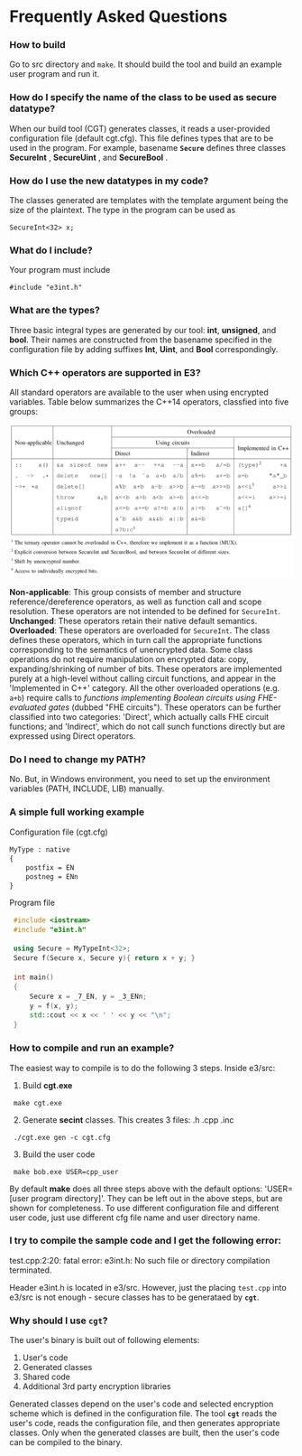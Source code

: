# Frequently Asked Questions

### How to build
Go to src directory and `make`. It should build the tool and build an example user program and run it.

### How do I specify the name of the class to be used as secure datatype?
When our build tool (CGT) generates classes, it reads a user-provided configuration file (default cgt.cfg). This file defines types that are to be used in the program. For example, basename __`Secure`__ defines three classes __SecureInt__ , __SecureUint__ , and __SecureBool__ .

### How do I use the new datatypes in my code?
The classes generated are templates with the template argument being the size of the plaintext. The type in the program can be used as
```
SecureInt<32> x;
```

### What do I include? 
Your program must include 
```
#include "e3int.h"
```

### What are the types? 
Three basic integral types are generated by our tool: __int__, __unsigned__, and __bool__. Their names are constructed from the basename specified in the configuration file by adding suffixes __Int__, __Uint__, and __Bool__ correspondingly.

### Which C++ operators are supported in E3?
All standard operators are available to the user when using encrypted variables. Table below summarizes the C++14 operators, classfied into five groups:

<p  align="center">
    <img src="./table_c++_operators.png" width="600">
</p>

**Non-applicable**: This group consists of member and structure reference/dereference operators, as well as function call and scope resolution. These operators are not intended to be defined for `SecureInt`.  
**Unchanged**: These operators retain their native default semantics.  
**Overloaded**: These operators are overloaded for `SecureInt`. The class defines these operators, which in turn call the appropriate functions corresponding to the semantics of unencrypted data. Some class operations do not require manipulation on encrypted data: copy, expanding/shrinking of number of bits. These operators are implemented purely at a high-level without calling circuit functions, and appear in the 'Implemented in C++' category. All the other overloaded operations (e.g. `a+b`) require calls to *functions implementing Boolean circuits using FHE-evaluated gates* (dubbed "FHE circuits"). These operators can be further classified into two categories: 'Direct', which actually calls FHE circuit functions; and 'Indirect', which do not call sunch functions directly but are expressed using Direct operators. 

### Do I need to change my PATH?
No. But, in Windows environment, you need to set up the environment variables (PATH, INCLUDE, LIB) manually.

### A simple full working example
Configuration file (cgt.cfg)
```
MyType : native
{
	postfix = EN
	postneg = ENn
}
```

Program file
```cpp
 #include <iostream>
 #include "e3int.h"

 using Secure = MyTypeInt<32>;
 Secure f(Secure x, Secure y){ return x + y; }

 int main()
 {
     Secure x = _7_EN, y = _3_ENn;
     y = f(x, y);
     std::cout << x << ' ' << y << "\n";
 }
```

### How to compile and run an example?
The easiest way to compile is to do the following 3 steps. Inside e3/src:
1. Build __cgt.exe__
```
 make cgt.exe
```
2. Generate __secint__ classes. This creates 3 files: .h .cpp .inc
```
 ./cgt.exe gen -c cgt.cfg
```
3. Build the user code
```
 make bob.exe USER=cpp_user
```

By default __make__ does all three steps above with the default options:
'USER=[user program directory]'. They can be left out in the above
steps, but are shown for completeness. To use different configuration file
and different user code, just use different cfg file name and user directory name.

### I try to compile the sample code and I get the following error:

  test.cpp:2:20: fatal error: e3int.h: No such file or directory
  compilation terminated.

Header e3int.h is located in e3/src. However, just the placing `test.cpp`
into e3/src is not enough - secure classes has to be generataed by __`cgt`__.

### Why should I use __`cgt`__?

The user's binary is built out of following elements:
1. User's code
2. Generated classes
3. Shared code
4. Additional 3rd party encryption libraries

Generated classes depend on the user's code and selected encryption scheme which is
defined in the configuration file. The tool __`cgt`__ reads the user's code,
reads the configuration file, and then generates appropriate classes. Only
when the generated classes are built, then the user's code can be compiled
to the binary.

<!-- #### What is test.cpp? How do you try to compile?

moma@momavm:~/momalab/e3$ cat test.cpp

#include <iostream>

#include "e3int.h"

using Secure = MyTypeInt<32>;

Secure f(Secure x, Secure y){ return x + y; }

 int main()
 {
     Secure x = _7_EN, y = _3_ENn;
     y = f(x, y);
     std::cout << x << ' ' << y << "\n";
 }

moma@momavm:~/momalab/e3$ g++ test.cpp -o test

test.cpp:2:20: fatal error: e3int.h: No such file or directory
compilation terminated.

I'm writing source code and I'm trying to include the new types. When I compile my source code it fails.

 -->
